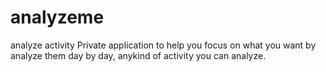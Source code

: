 # analyzeme
analyze activity
Private application to help you focus on what you want by analyze them day by day,
anykind of activity you can analyze.

